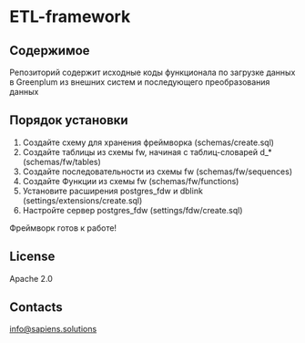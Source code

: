 # ETL-framework

## Содержимое
Репозиторий содержит исходные коды функционала по загрузке данных в Greenplum из внешних систем и последующего преобразования данных

## Порядок установки
1. Создайте схему для хранения фреймворка (schemas/create.sql)
2. Создайте таблицы из схемы fw, начиная с таблиц-словарей d_* (schemas/fw/tables)
2. Создайте последовательности из схемы fw (schemas/fw/sequences)
3. Создайте Функции из схемы fw (schemas/fw/functions)
4. Установите расширения postgres_fdw и dblink (settings/extensions/create.sql)
5. Настройте сервер postgres_fdw (settings/fdw/create.sql)

Фреймворк готов к работе!

## License
Apache 2.0

## Contacts
info@sapiens.solutions